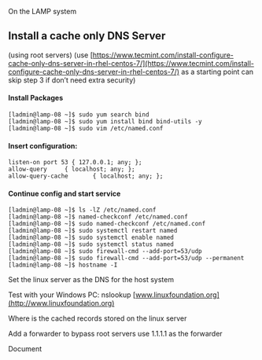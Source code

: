 On the LAMP system

## Install a cache only DNS Server 
(using root servers) (use [https://www.tecmint.com/install-configure-cache-only-dns-server-in-rhel-centos-7/](https://www.tecmint.com/install-configure-cache-only-dns-server-in-rhel-centos-7/) as a starting point can skip step 3 if don’t need extra security)

#### Install Packages
```console
[ladmin@lamp-08 ~]$ sudo yum search bind
[ladmin@lamp-08 ~]$ sudo yum install bind bind-utils -y
[ladmin@lamp-08 ~]$ sudo vim /etc/named.conf
```
#### Insert configuration:
```
listen-on port 53 { 127.0.0.1; any; };
allow-query     { localhost; any; };
allow-query-cache       { localhost; any; };
```
#### Continue config and start service
```console
[ladmin@lamp-08 ~]$ ls -lZ /etc/named.conf
[ladmin@lamp-08 ~]$ named-checkconf /etc/named.conf
[ladmin@lamp-08 ~]$ sudo named-checkconf /etc/named.conf
[ladmin@lamp-08 ~]$ sudo systemctl restart named
[ladmin@lamp-08 ~]$ sudo systemctl enable named
[ladmin@lamp-08 ~]$ sudo systemctl status named
[ladmin@lamp-08 ~]$ sudo firewall-cmd --add-port=53/udp
[ladmin@lamp-08 ~]$ sudo firewall-cmd --add-port=53/udp --permanent
[ladmin@lamp-08 ~]$ hostname -I

```

Set the linux server as the DNS for the host system

Test with your Windows PC: nslookup [www.linuxfoundation.org](http://www.linuxfoundation.org)

Where is the cached records stored on the linux server

Add a forwarder to bypass root servers use 1.1.1.1 as the forwarder

Document
<!--stackedit_data:
eyJoaXN0b3J5IjpbMTg3MTYxOTY4MSw3MzA5OTgxMTZdfQ==
-->